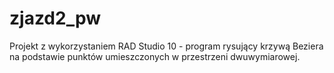 # zjazd2_pw
Projekt z wykorzystaniem RAD Studio 10 - program rysujący krzywą Beziera na podstawie punktów umieszczonych w przestrzeni dwuwymiarowej.
